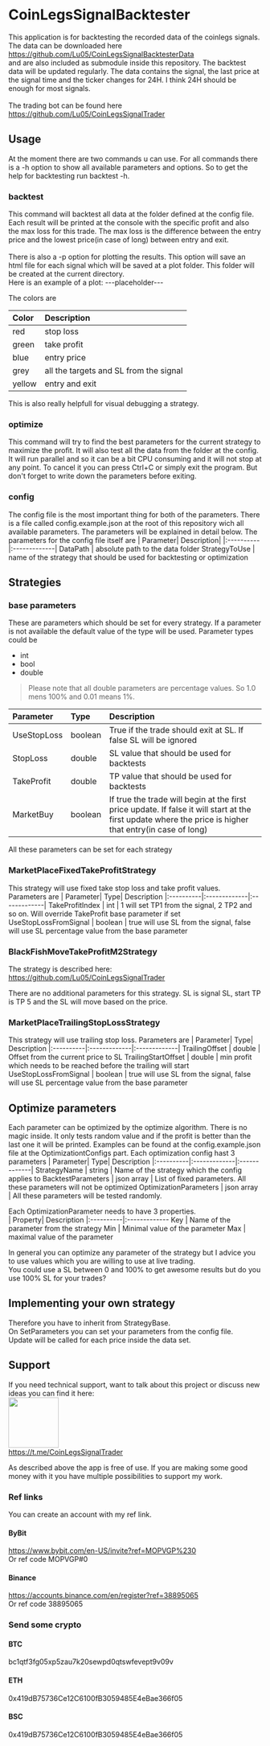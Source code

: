 # CoinLegsSignalBacktester
This application is for backtesting the recorded data of the coinlegs signals.
</br>
The data can be downloaded here
</br>
https://github.com/Lu05/CoinLegsSignalBacktesterData
</br>
and are also included as submodule inside this repository.
The backtest data will be updated regularly.
The data contains the signal, the last price at the signal time and the ticker changes for 24H. I think 24H should be enough for most signals. 
</br>
</br>
The trading bot can be found here
</br>
https://github.com/Lu05/CoinLegsSignalTrader

## Usage
At the moment there are two commands u can use.
For all commands there is a -h option to show all available parameters and options. So to get the help for backtesting run backtest -h.
### backtest
This command will backtest all data at the folder defined at the config file.
Each result will be printed at the console with the specific profit and also the max loss for this trade.
The max loss is the difference between the entry price and the lowest price(in case of long) between entry and exit.
</br>
</br>
There is also a -p option for plotting the results. This option will save an html file for each signal which will be saved at a plot folder. This folder will be created at the current directory.
</br>
Here is an example of a plot:
---placeholder---

The colors are

| Color|      Description| 
|:----------|:-------------|
red | stop loss
green | take profit
blue | entry price
grey | all the targets and SL from the signal
yellow | entry and exit

This is also really helpfull for visual debugging a strategy.
### optimize
This command will try to find the best parameters for the current strategy to maximize the profit. It will also test all the data from the folder at the config.</br>
It will run parallel and so it can be a bit CPU consuming and it will not stop at any point. To cancel it you can press Ctrl+C or simply exit the program. But don't forget to write down the parameters before exiting.
### config
The config file is the most important thing for both of the parameters.
There is a file called config.example.json at the root of this repository wich all available parameters. The parameters will be explained in detail below.
The parameters for the config file itself are
| Parameter|      Description| 
|:----------|:-------------|
DataPath | absolute path to the data folder
StrategyToUse | name of the strategy that should be used for backtesting or optimization
## Strategies
### base parameters
These are parameters which should be set for every strategy. If a parameter is not available the default value of the type will be used. Parameter types could be 
* int
* bool
* double

>Please note that all double parameters are percentage values. So 1.0 mens 100% and 0.01 means 1%.

| Parameter|      Type| Description
|:----------|:-------------|:-------------|
UseStopLoss | boolean | True if the trade should exit at SL. If false SL will be ignored
StopLoss | double | SL value that should be used for backtests
TakeProfit | double | TP value that should be used for backtests
MarketBuy | boolean | If true the trade will begin at the first price update. If false it will start at the first update where the price is higher that entry(in case of long)

All these parameters can be set for each strategy

### MarketPlaceFixedTakeProfitStrategy
This strategy will use fixed take stop loss and take profit values.</br>
Parameters are
| Parameter|      Type| Description
|:----------|:-------------|:-------------|
TakeProfitIndex | int | 1 will set TP1 from the signal, 2 TP2 and so on. Will override TakeProfit base parameter if set
UseStopLossFromSignal | boolean | true will use SL from the signal, false will use SL percentage value from the base parameter

### BlackFishMoveTakeProfitM2Strategy
The strategy is described here:
</br>
https://github.com/Lu05/CoinLegsSignalTrader

There are no additional parameters for this strategy. SL is signal SL, start TP is TP 5 and the SL will move based on the price.

### MarketPlaceTrailingStopLossStrategy
This strategy will use trailing stop loss.
Parameters are
| Parameter|      Type| Description
|:----------|:-------------|:-------------|
TrailingOffset | double | Offset from the current price to SL
TrailingStartOffset | double | min profit which needs to be reached before the trailing will start
UseStopLossFromSignal | boolean | true will use SL from the signal, false will use SL percentage value from the base parameter

## Optimize parameters
Each parameter can be optimized by the optimize algorithm. There is no magic inside. It only tests random value and if the profit is better than the last one it will be printed.
Examples can be found at the config.example.json file at the OptimizationtConfigs part.
Each optimization config hast 3 parameters
| Parameter|      Type| Description
|:----------|:-------------|:-------------|
StrategyName | string | Name of the strategy which the config applies to
BacktestParameters | json array | List of fixed parameters. All these parameters will not be optimized
OptimizationParameters | json array | All these parameters will be tested randomly.

Each OptimizationParameter needs to have 3 properties.
</br> 
| Property|      Description
|:----------|:-------------
Key | Name of the parameter from the strategy
Min | Minimal value of the parameter
Max | maximal value of the parameter

In general you can optimize any parameter of the strategy but I advice you to use values which you are willing to use at live trading.
</br> 
You could use a SL between 0 and 100% to get awesome results but do you use 100% SL for your trades?
## Implementing your own strategy
Therefore you have to inherit from StrategyBase.
</br> 
On SetParameters you can set your parameters from the config file.
</br> 
Update will be called for each price inside the data set.

## Support

If you need technical support, want to talk about this project or discuss new ideas you can find it here:
</br>
<img src="https://user-images.githubusercontent.com/3795343/154133549-215dd069-4ca3-4bc6-b3b5-d715b40689c9.png" width="100" />
</br>
https://t.me/CoinLegsSignalTrader


As described above the app is free of use.
If you are making some good money with it you have multiple possibilities to support my work.
### Ref links
You can create an account with my ref link.
#### ByBit
https://www.bybit.com/en-US/invite?ref=MOPVGP%230
<br>
Or ref code MOPVGP#0
#### Binance
https://accounts.binance.com/en/register?ref=38895065
<br>
Or ref code 38895065

### Send some crypto
#### BTC
bc1qtf3fg05xp5zau7k20sewpd0qtswfevept9v09v
#### ETH
0x419dB75736Ce12C6100fB3059485E4eBae366f05 
#### BSC
0x419dB75736Ce12C6100fB3059485E4eBae366f05